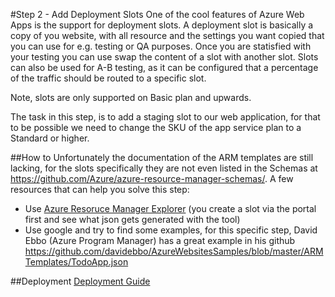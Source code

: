 #Step 2 - Add Deployment Slots
One of the cool features of Azure Web Apps is the support for deployment slots. A deployment slot is basically a copy of you website, with all resource and the settings you want copied that you can use for e.g. testing or QA purposes. Once you are statisfied with your testing you can use swap the content of a slot with another slot. Slots can also be used for A-B testing, as it can be configured that a percentage of the traffic should be routed to a specific slot. 

Note, slots are only supported on Basic plan and upwards.

The task in this step, is to add a staging slot to our web application, for that to be possible we need to change the SKU of the app service plan to a Standard or higher.   

##How to 
Unfortunately the documentation of the ARM templates are still lacking, for the slots specifically they are not even listed in the Schemas at https://github.com/Azure/azure-resource-manager-schemas/.
A few resources that can help you solve this step: 

- Use [Azure Resoruce Manager Explorer](../../concepts/azure-resource-explorer.md) (you create a slot via the portal first and see what json gets generated with the tool)
- Use google and try to find some examples, for this specific step, David Ebbo (Azure Program Manager) has a great example in his github https://github.com/davidebbo/AzureWebsitesSamples/blob/master/ARMTemplates/TodoApp.json

##Deployment
[Deployment Guide](../../docs/deployment.md)   
